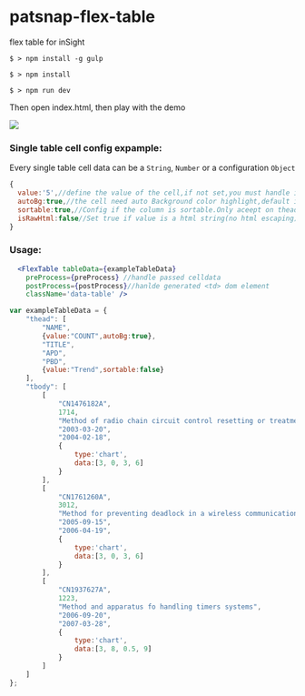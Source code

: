 # patsnap-flex-table
flex table for inSight

`$ > npm install -g gulp`

`$ > npm install`

`$ > npm run dev`

Then open index.html, then play with the demo

<img src="https://raw.github.com/regou/patsnap-flex-table/master/rdimg.jpg" >


### Single table cell config expample:

Every single table cell data can be a `String`, `Number` or a configuration `Object`

```javascript 
{
  value:'5',//define the value of the cell,if not set,you must handle it on pre/postprocess
  autoBg:true,//the cell need auto Background color highlight,default is true
  sortable:true,//Config if the column is sortable.Only aceept on thead default is true
  isRawHtml:false//Set true if value is a html string(no html escaping),default is false
}
```

### Usage:
```jsx
  <FlexTable tableData={exampleTableData}
    preProcess={preProcess} //handle passed celldata
    postProcess={postProcess}//hanlde generated <td> dom element
    className='data-table' />
```


```javascript
var exampleTableData = {
    "thead": [
        "NAME",
        {value:"COUNT",autoBg:true},
        "TITLE",
        "APD",
        "PBD",
        {value:"Trend",sortable:false}
    ],
    "tbody": [
        [
            "CN1476182A",
            1714,
            "Method of radio chain circuit control resetting or treatment of timer",
            "2003-03-20",
            "2004-02-18",
            {
                type:'chart',
                data:[3, 0, 3, 6]
            }
        ],
        [
            "CN1761260A",
            3012,
            "Method for preventing deadlock in a wireless communications system",
            "2005-09-15",
            "2006-04-19",
            {
                type:'chart',
                data:[3, 0, 3, 6]
            }
        ],
        [
            "CN1937627A",
            1223,
            "Method and apparatus fo handling timers systems",
            "2006-09-20",
            "2007-03-28",
            {
                type:'chart',
                data:[3, 8, 0.5, 9]
            }
        ]        
    ]
};
```




